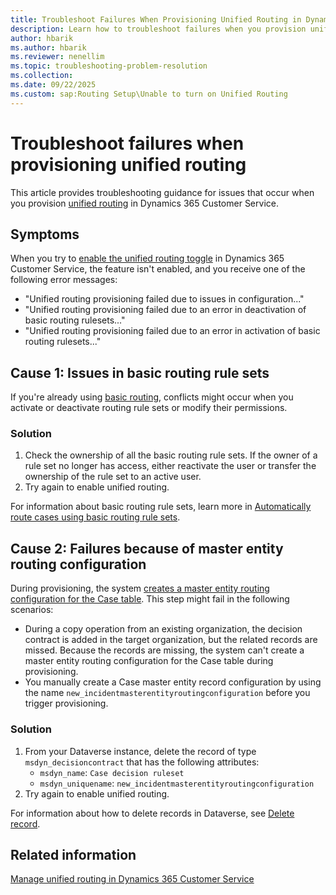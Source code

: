 ```yaml
---
title: Troubleshoot Failures When Provisioning Unified Routing in Dynamics 365
description: Learn how to troubleshoot failures when you provision unified routing in Dynamics 365 Customer Service.
author: hbarik
ms.author: hbarik
ms.reviewer: nenellim
ms.topic: troubleshooting-problem-resolution
ms.collection: 
ms.date: 09/22/2025
ms.custom: sap:Routing Setup\Unable to turn on Unified Routing
---
```


# Troubleshoot failures when provisioning unified routing

This article provides troubleshooting guidance for issues that occur when you provision [unified routing](/dynamics365/customer-service/administer/overview-unified-routing) in Dynamics 365 Customer Service.

## Symptoms

When you try to [enable the unified routing toggle](/dynamics365/customer-service/administer/provision-unified-routing#enable-unified-routing-for-customer-service-only) in Dynamics 365 Customer Service, the feature isn't enabled, and you receive one of the following error messages:

- "Unified routing provisioning failed due to issues in configuration..."
- "Unified routing provisioning failed due to an error in deactivation of basic routing rulesets..."
- "Unified routing provisioning failed due to an error in activation of basic routing rulesets..."

## Cause 1: Issues in basic routing rule sets

If you're already using [basic routing](/dynamics365/customer-service/administer/create-rules-automatically-route-cases), conflicts might occur when you activate or deactivate routing rule sets or modify their permissions.

### Solution

1. Check the ownership of all the basic routing rule sets. If the owner of a rule set no longer has access, either reactivate the user or transfer the ownership of the rule set to an active user.
1. Try again to enable unified routing.

For information about basic routing rule sets, learn more in [Automatically route cases using basic routing rule sets](/dynamics365/customer-service/administer/create-rules-automatically-route-cases).

## Cause 2: Failures because of master entity routing configuration

During provisioning, the system [creates a master entity routing configuration for the Case table](/dynamics365/customer-service/administer/set-up-record-routing#configure-unified-routing-for-records). This step might fail in the following scenarios:

- During a copy operation from an existing organization, the decision contract is added in the target organization, but the related records are missed. Because the records are missing, the system can't create a master entity routing configuration for the Case table during provisioning.
- You manually create a Case master entity record configuration by using the name `new_incidentmasterentityroutingconfiguration` before you trigger provisioning.

### Solution

1. From your Dataverse instance, delete the record of type `msdyn_decisioncontract` that has the following attributes:
   - `msdyn_name`: `Case decision ruleset`
   - `msdyn_uniquename`: `new_incidentmasterentityroutingconfiguration`
1. Try again to enable unified routing.

For information about how to delete records in Dataverse, see [Delete record](/power-apps/developer/model-driven-apps/clientapi/reference/xrm-webapi/deleterecord).

## Related information

[Manage unified routing in Dynamics 365 Customer Service](/dynamics365/customer-service/administer/provision-unified-routing)
